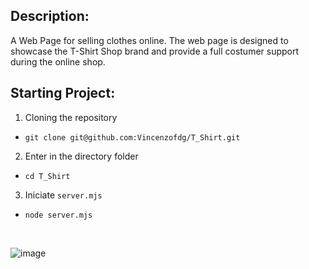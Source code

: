 ## Description:
A Web Page for selling clothes online. The web page is designed to showcase the T-Shirt Shop brand and provide a full costumer support during the online shop.

## Starting Project:
1. Cloning the repository
-  `git clone git@github.com:Vincenzofdg/T_Shirt.git`
2. Enter in the directory folder
- `cd T_Shirt`
3. Iniciate `server.mjs`
- `node server.mjs`

<br />

![image](preview.gif)